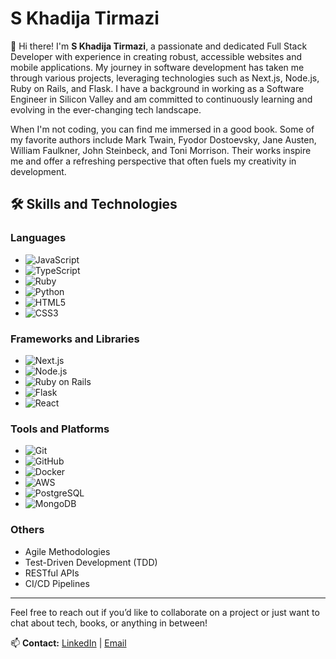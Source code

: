 # S Khadija Tirmazi

👋 Hi there! I'm **S Khadija Tirmazi**, a passionate and dedicated Full Stack Developer with experience in creating robust, accessible websites and mobile applications. My journey in software development has taken me through various projects, leveraging technologies such as Next.js, Node.js, Ruby on Rails, and Flask. I have a background in working as a Software Engineer in Silicon Valley and am committed to continuously learning and evolving in the ever-changing tech landscape.

When I'm not coding, you can find me immersed in a good book. Some of my favorite authors include Mark Twain, Fyodor Dostoevsky, Jane Austen, William Faulkner, John Steinbeck, and Toni Morrison. Their works inspire me and offer a refreshing perspective that often fuels my creativity in development.

## 🛠 Skills and Technologies

### Languages
- ![JavaScript](https://img.shields.io/badge/-JavaScript-F7DF1E?style=flat-square&logo=javascript&logoColor=black)
- ![TypeScript](https://img.shields.io/badge/-TypeScript-007ACC?style=flat-square&logo=typescript&logoColor=white)
- ![Ruby](https://img.shields.io/badge/-Ruby-CC342D?style=flat-square&logo=ruby&logoColor=white)
- ![Python](https://img.shields.io/badge/-Python-3776AB?style=flat-square&logo=python&logoColor=white)
- ![HTML5](https://img.shields.io/badge/-HTML5-E34F26?style=flat-square&logo=html5&logoColor=white)
- ![CSS3](https://img.shields.io/badge/-CSS3-1572B6?style=flat-square&logo=css3&logoColor=white)

### Frameworks and Libraries
- ![Next.js](https://img.shields.io/badge/-Next.js-000000?style=flat-square&logo=nextdotjs&logoColor=white)
- ![Node.js](https://img.shields.io/badge/-Node.js-339933?style=flat-square&logo=nodedotjs&logoColor=white)
- ![Ruby on Rails](https://img.shields.io/badge/-Ruby%20on%20Rails-CC0000?style=flat-square&logo=rubyonrails&logoColor=white)
- ![Flask](https://img.shields.io/badge/-Flask-000000?style=flat-square&logo=flask&logoColor=white)
- ![React](https://img.shields.io/badge/-React-61DAFB?style=flat-square&logo=react&logoColor=black)

### Tools and Platforms
- ![Git](https://img.shields.io/badge/-Git-F05032?style=flat-square&logo=git&logoColor=white)
- ![GitHub](https://img.shields.io/badge/-GitHub-181717?style=flat-square&logo=github&logoColor=white)
- ![Docker](https://img.shields.io/badge/-Docker-2496ED?style=flat-square&logo=docker&logoColor=white)
- ![AWS](https://img.shields.io/badge/-AWS-232F3E?style=flat-square&logo=amazonaws&logoColor=white)
- ![PostgreSQL](https://img.shields.io/badge/-PostgreSQL-336791?style=flat-square&logo=postgresql&logoColor=white)
- ![MongoDB](https://img.shields.io/badge/-MongoDB-47A248?style=flat-square&logo=mongodb&logoColor=white)

### Others
- Agile Methodologies
- Test-Driven Development (TDD)
- RESTful APIs
- CI/CD Pipelines

---

Feel free to reach out if you’d like to collaborate on a project or just want to chat about tech, books, or anything in between!

📫 **Contact:** [LinkedIn](https://www.linkedin.com/in/stirmazi) | [Email](mailto:itstirm@gmail.com)

<!---
t03t/t03t is a ✨ special ✨ repository because its `README.md` (this file) appears on your GitHub profile.
You can click the Preview link to take a look at your changes.
--->

